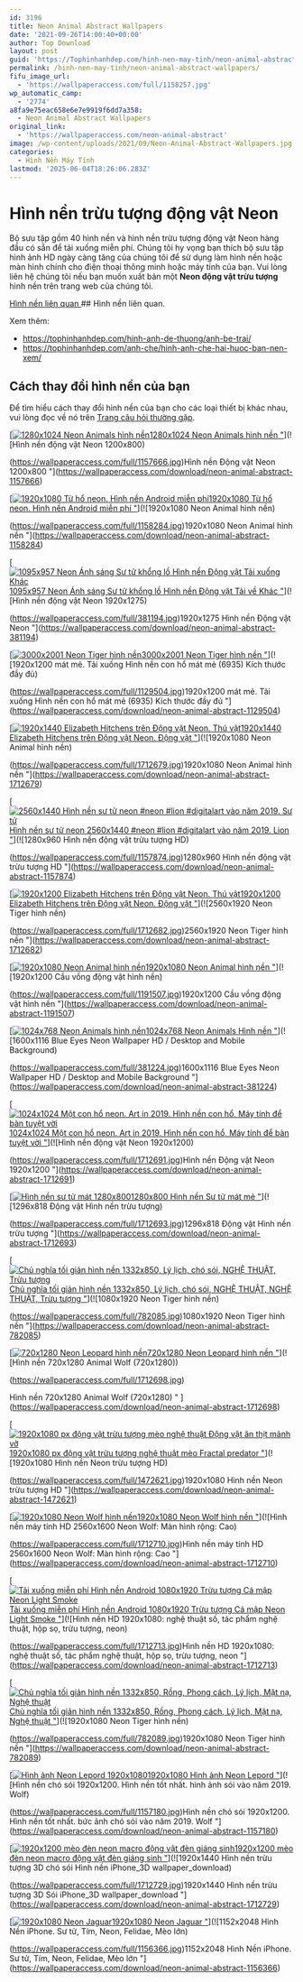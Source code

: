 ```yaml
---
id: 3196
title: Neon Animal Abstract Wallpapers
date: '2021-09-26T14:00:40+00:00'
author: Top Download
layout: post
guid: 'https://Tophinhanhdep.com/hinh-nen-may-tinh/neon-animal-abstract-wallpapers/'
permalink: /hinh-nen-may-tinh/neon-animal-abstract-wallpapers/
fifu_image_url:
  - 'https://wallpaperaccess.com/full/1158257.jpg'
wp_automatic_camp:
  - '2774'
a8fa9e75eac658e6e7e9919f6dd7a358:
  - Neon Animal Abstract Wallpapers
original_link:
  - 'https://wallpaperaccess.com/neon-animal-abstract'
image: /wp-content/uploads/2021/09/Neon-Animal-Abstract-Wallpapers.jpg
categories:
  - Hình Nền Máy Tính
lastmod: '2025-06-04T18:26:06.283Z'
---
```

# Hình nền trừu tượng động vật Neon

Bộ sưu tập gồm 40 hình nền và hình nền trừu tượng động vật Neon hàng đầu có sẵn để tải xuống miễn phí. Chúng tôi hy vọng bạn thích bộ sưu tập hình ảnh HD ngày càng tăng của chúng tôi để sử dụng làm hình nền hoặc màn hình chính cho điện thoại thông minh hoặc máy tính của bạn. Vui lòng liên hệ chúng tôi nếu bạn muốn xuất bản một **Neon động vật trừu tượng** hình nền trên trang web của chúng tôi.

[Hình nền liên quan ](#related) ## Hình nền liên quan.

   
 Xem thêm:

   
- <https://tophinhanhdep.com/hinh-anh-de-thuong/anh-be-trai/>
- <https://tophinhanhdep.com/anh-che/hinh-anh-che-hai-huoc-ban-nen-xem/>

## Cách thay đổi hình nền của bạn

Để tìm hiểu cách thay đổi hình nền của bạn cho các loại thiết bị khác nhau, vui lòng đọc về nó trên [Trang câu hỏi thường gặp](https://tophinhanhdep.com/faq/).

  
[[![1280x1024 Neon Animals hình nền](https://wallpaperaccess.com/full/1158257.jpg)1280x1024 Neon Animals hình nền "](https://wallpaperaccess.com/download/neon-animal-abstract-1158257)](![Hình nền động vật Neon 1200x800)

(https://wallpaperaccess.com/full/1157666.jpg)Hình nền Động vật Neon 1200x800 "](https://wallpaperaccess.com/download/neon-animal-abstract-1157666)

[[![1920x1080 Từ hổ neon.  Hình nền Android miễn phí](https://wallpaperaccess.com/full/381390.jpg)1920x1080 Từ hổ neon. Hình nền Android miễn phí "](https://wallpaperaccess.com/download/neon-animal-abstract-381390)](![1920x1080 Neon Animal hình nền)

(https://wallpaperaccess.com/full/1158284.jpg)1920x1080 Neon Animal hình nền "](https://wallpaperaccess.com/download/neon-animal-abstract-1158284)

[[![1095x957 Neon Ánh sáng Sư tử khổng lồ Hình nền Động vật Tải xuống Khác](https://wallpaperaccess.com/full/381218.jpg)1095x957 Neon Ánh sáng Sư tử khổng lồ Hình nền Động vật Tải về Khác "](https://wallpaperaccess.com/download/neon-animal-abstract-381218)](![Hình nền động vật Neon 1920x1275)

(https://wallpaperaccess.com/full/381194.jpg)1920x1275 Hình nền Động vật Neon "](https://wallpaperaccess.com/download/neon-animal-abstract-381194)

[[![3000x2001 Neon Tiger hình nền](https://wallpaperaccess.com/full/782078.jpg)3000x2001 Neon Tiger hình nền "](https://wallpaperaccess.com/download/neon-animal-abstract-782078)](![1920x1200 mát mẻ.  Tải xuống Hình nền con hổ mát mẻ (6935) Kích thước đầy đủ)

(https://wallpaperaccess.com/full/1129504.jpg)1920x1200 mát mẻ. Tải xuống Hình nền con hổ mát mẻ (6935) Kích thước đầy đủ "](https://wallpaperaccess.com/download/neon-animal-abstract-1129504)

[[![1920x1440 Elizabeth Hitchens trên Động vật Neon.  Thú vật](https://wallpaperaccess.com/full/381200.jpg)1920x1440 Elizabeth Hitchens trên Động vật Neon. Động vật "](https://wallpaperaccess.com/download/neon-animal-abstract-381200)](![1920x1080 Neon Animal hình nền)

(https://wallpaperaccess.com/full/1712679.jpg)1920x1080 Neon Animal hình nền "](https://wallpaperaccess.com/download/neon-animal-abstract-1712679)

[[![2560x1440 Hình nền sư tử neon #neon #lion #digitalart vào năm 2019. Sư tử](https://wallpaperaccess.com/full/381250.jpg)Hình nền sư tử neon 2560x1440 #neon #lion #digitalart vào năm 2019. Lion "](https://wallpaperaccess.com/download/neon-animal-abstract-381250)](![1280x960 Hình nền động vật trừu tượng HD)

(https://wallpaperaccess.com/full/1157874.jpg)1280x960 Hình nền động vật trừu tượng HD "](https://wallpaperaccess.com/download/neon-animal-abstract-1157874)

[[![1920x1200 Elizabeth Hitchens trên Động vật Neon.  Thú vật](https://wallpaperaccess.com/full/381207.jpg)1920x1200 Elizabeth Hitchens trên Động vật Neon. Động vật "](https://wallpaperaccess.com/download/neon-animal-abstract-381207)](![2560x1920 Neon Tiger hình nền)

(https://wallpaperaccess.com/full/1712682.jpg)2560x1920 Neon Tiger hình nền "](https://wallpaperaccess.com/download/neon-animal-abstract-1712682)

[[![1920x1080 Neon Animal hình nền](https://wallpaperaccess.com/full/1156257.jpg)1920x1080 Neon Animal hình nền "](https://wallpaperaccess.com/download/neon-animal-abstract-1156257)](![1920x1200 Cầu vồng động vật hình nền)

(https://wallpaperaccess.com/full/1191507.jpg)1920x1200 Cầu vồng động vật hình nền "](https://wallpaperaccess.com/download/neon-animal-abstract-1191507)

[[![1024x768 Neon Animals hình nền](https://wallpaperaccess.com/full/381198.jpg)1024x768 Neon Animals Hình nền "](https://wallpaperaccess.com/download/neon-animal-abstract-381198)](![1600x1116 Blue Eyes Neon Wallpaper HD / Desktop and Mobile Background)

(https://wallpaperaccess.com/full/381224.jpg)1600x1116 Blue Eyes Neon Wallpaper HD / Desktop and Mobile Background "](https://wallpaperaccess.com/download/neon-animal-abstract-381224)

[[![1024x1024 Một con hổ neon.  Art in 2019. Hình nền con hổ, Máy tính để bàn tuyệt vời](https://wallpaperaccess.com/full/146047.jpg)1024x1024 Một con hổ neon. Art in 2019. Hình nền con hổ, Máy tính để bàn tuyệt vời "](https://wallpaperaccess.com/download/neon-animal-abstract-146047)](![Hình nền động vật Neon 1920x1200)

(https://wallpaperaccess.com/full/1712691.jpg)Hình nền Động vật Neon 1920x1200 "](https://wallpaperaccess.com/download/neon-animal-abstract-1712691)

[[![Hình nền sư tử mát 1280x800](https://wallpaperaccess.com/full/381285.jpg)1280x800 Hình nền Sư tử mát mẻ "](https://wallpaperaccess.com/download/neon-animal-abstract-381285)](![1296x818 Động vật Hình nền trừu tượng)

(https://wallpaperaccess.com/full/1712693.jpg)1296x818 Động vật Hình nền trừu tượng "](https://wallpaperaccess.com/download/neon-animal-abstract-1712693)

[[![Chủ nghĩa tối giản hình nền 1332x850, Lý lịch, chó sói, NGHỆ THUẬT, Trừu tượng](https://wallpaperaccess.com/full/1157632.jpg)Chủ nghĩa tối giản hình nền 1332x850, Lý lịch, chó sói, NGHỆ THUẬT, NGHỆ THUẬT, Trừu tượng "](https://wallpaperaccess.com/download/neon-animal-abstract-1157632)](![1080x1920 Neon Tiger hình nền)

(https://wallpaperaccess.com/full/782085.jpg)1080x1920 Neon Tiger hình nền "](https://wallpaperaccess.com/download/neon-animal-abstract-782085)

[[![720x1280 Neon Leopard hình nền](https://wallpaperaccess.com/full/1712696.jpg)720x1280 Neon Leopard hình nền "](https://wallpaperaccess.com/download/neon-animal-abstract-1712696)](![Hình nền 720x1280 Animal Wolf (720x1280))

(https://wallpaperaccess.com/full/1712698.jpg)

Hình nền 720x1280 Animal Wolf (720x1280) " ](https://wallpaperaccess.com/download/neon-animal-abstract-1712698)

[[![1920x1080 px động vật trừu tượng mèo nghệ thuật Động vật ăn thịt mảnh vỡ](https://wallpaperaccess.com/full/1158554.jpg)1920x1080 px động vật trừu tượng nghệ thuật mèo Fractal predator "](https://wallpaperaccess.com/download/neon-animal-abstract-1158554)](![1920x1080 Hình nền Neon trừu tượng HD)

(https://wallpaperaccess.com/full/1472621.jpg)1920x1080 Hình nền Neon trừu tượng HD "](https://wallpaperaccess.com/download/neon-animal-abstract-1472621)

[[![1920x1080 Neon Wolf hình nền](https://wallpaperaccess.com/full/1157184.jpg)1920x1080 Neon Wolf hình nền "](https://wallpaperaccess.com/download/neon-animal-abstract-1157184)](![Hình nền máy tính HD 2560x1600 Neon Wolf: Màn hình rộng: Cao)

(https://wallpaperaccess.com/full/1712710.jpg)Hình nền máy tính HD 2560x1600 Neon Wolf: Màn hình rộng: Cao "](https://wallpaperaccess.com/download/neon-animal-abstract-1712710)

[[![Tải xuống miễn phí Hình nền Android 1080x1920 Trừu tượng Cá mập Neon Light Smoke](https://wallpaperaccess.com/full/306897.jpg)Tải xuống miễn phí Hình nền Android 1080x1920 Trừu tượng Cá mập Neon Light Smoke "](https://wallpaperaccess.com/download/neon-animal-abstract-306897)](![Hình nền HD 1920x1080: nghệ thuật số, tác phẩm nghệ thuật, hộp sọ, trừu tượng, neon)

(https://wallpaperaccess.com/full/1712713.jpg)Hình nền HD 1920x1080: nghệ thuật số, tác phẩm nghệ thuật, hộp sọ, trừu tượng, neon "](https://wallpaperaccess.com/download/neon-animal-abstract-1712713)

[[![Chủ nghĩa tối giản hình nền 1332x850, Rồng, Phong cách, Lý lịch, Mặt nạ, Nghệ thuật](https://wallpaperaccess.com/full/1712715.jpg)Chủ nghĩa tối giản hình nền 1332x850, Rồng, Phong cách, Lý lịch, Mặt nạ, Nghệ thuật "](https://wallpaperaccess.com/download/neon-animal-abstract-1712715)](![1920x1080 Neon Tiger hình nền)

(https://wallpaperaccess.com/full/782089.jpg)1920x1080 Neon Tiger hình nền "](https://wallpaperaccess.com/download/neon-animal-abstract-782089)

[[![Hình ảnh Neon Lepord 1920x1080](https://wallpaperaccess.com/full/1712721.jpg)1920x1080 Hình ảnh Neon Lepord "](https://wallpaperaccess.com/download/neon-animal-abstract-1712721)](![Hình nền chó sói 1920x1200.  Hình nền tốt nhất.  hình ảnh sói vào năm 2019. Wolf)

(https://wallpaperaccess.com/full/1157180.jpg)Hình nền chó sói 1920x1200. Hình nền tốt nhất. bức ảnh chó sói vào năm 2019. Wolf "](https://wallpaperaccess.com/download/neon-animal-abstract-1157180)

[[![1920x1200 mèo đèn neon macro động vật đèn giáng sinh](https://wallpaperaccess.com/full/1158430.jpg)1920x1200 mèo đèn neon macro động vật đèn giáng sinh "](https://wallpaperaccess.com/download/neon-animal-abstract-1158430)](![1920x1440 Hình nền trừu tượng 3D chó sói Hình nền iPhone_3D wallpaper_download)

(https://wallpaperaccess.com/full/1712729.jpg)1920x1440 Hình nền trừu tượng 3D Sói iPhone\_3D wallpaper\_download "](https://wallpaperaccess.com/download/neon-animal-abstract-1712729)

[[![1920x1080 Neon Jaguar](https://wallpaperaccess.com/full/145999.jpg)1920x1080 Neon Jaguar "](https://wallpaperaccess.com/download/neon-animal-abstract-145999)](![1152x2048 Hình Nền iPhone.  Sư tử, Tím, Neon, Felidae, Mèo lớn)

(https://wallpaperaccess.com/full/1156366.jpg)1152x2048 Hình Nền iPhone. Sư tử, Tím, Neon, Felidae, Mèo lớn "](https://wallpaperaccess.com/download/neon-animal-abstract-1156366)
